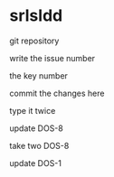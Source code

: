 srlsldd
=======

git repository

write the issue number

the key number

commit the changes here

type it twice

update DOS-8

take two DOS-8

update DOS-1

